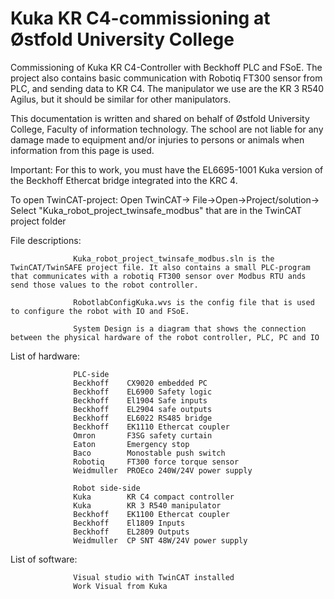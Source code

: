 # Kuka KR C4-commissioning at Østfold University College
Commissioning of Kuka KR C4-Controller with Beckhoff PLC and FSoE. The project also contains basic communication with Robotiq FT300 sensor from PLC, and sending data to KR C4. The manipulator we use are the KR 3 R540 Agilus, but it should be similar for other manipulators. 

This documentation is written and shared on behalf of Østfold University College, Faculty of information technology. The school are not liable for any damage made to equipment and/or injuries to persons or animals when information from this page is used. 

Important: For this to work, you must have the EL6695-1001 Kuka version of the Beckhoff Ethercat bridge integrated into the KRC 4. 

To open TwinCAT-project: 
                        Open TwinCAT->
                        File->Open->Project/solution->
                        Select "Kuka_robot_project_twinsafe_modbus" that are in the TwinCAT project folder
                      
                        
                        

File descriptions:

                  Kuka_robot_project_twinsafe_modbus.sln is the TwinCAT/TwinSAFE project file. It also contains a small PLC-program that communicates with a robotiq FT300 sensor over Modbus RTU ands send those values to the robot controller. 
                  
                  RobotlabConfigKuka.wvs is the config file that is used to configure the robot with IO and FSoE. 
                  
                  System Design is a diagram that shows the connection between the physical hardware of the robot controller, PLC, PC and IO
                  
                  
List of hardware: 
                  
                  PLC-side
                  Beckhoff    CX9020 embedded PC
                  Beckhoff    EL6900 Safety logic
                  Beckhoff    El1904 Safe inputs
                  Beckhoff    EL2904 safe outputs
                  Beckhoff    EL6022 RS485 bridge
                  Beckhoff    EK1110 Ethercat coupler
                  Omron       F3SG safety curtain
                  Eaton       Emergency stop
                  Baco        Monostable push switch
                  Robotiq     FT300 force torque sensor 
                  Weidmuller  PROEco 240W/24V power supply
                  
                  Robot side-side
                  Kuka        KR C4 compact controller
                  Kuka        KR 3 R540 manipulator
                  Beckhoff    EK1100 Ethercat coupler
                  Beckhoff    El1809 Inputs
                  Beckhoff    EL2809 Outputs
                  Weidmuller  CP SNT 48W/24V power supply
                  
List of software:
              
                  Visual studio with TwinCAT installed
                  Work Visual from Kuka
          
